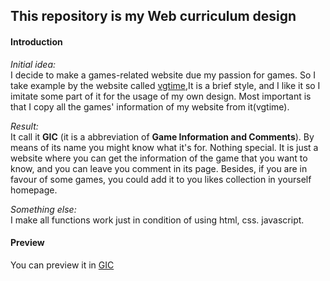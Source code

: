 ## This repository is my Web curriculum design 

#### Introduction 

*Initial idea:*  
I decide to make a games-related website due my passion for games. So I take example by the website called [vgtime](https://vgtime.com),It is a brief style, and I like it so I imitate some part of it for the usage of my own design. Most important is that I copy all the games' information of my website from it(vgtime).

*Result:*  
It call it **GIC** (it is a abbreviation of **Game Information and Comments**). By means of its name you might know what it's for. Nothing special. It is just a website where you can get the information of the game that you want to know, and you can leave you comment in its page. Besides, if you are in favour of some games, you could add it to you likes collection in yourself homepage.

*Something else:*  
I make all functions work just in condition of using html, css. javascript.

#### Preview

You can preview it in [GIC](http://47.99.77.16) 
